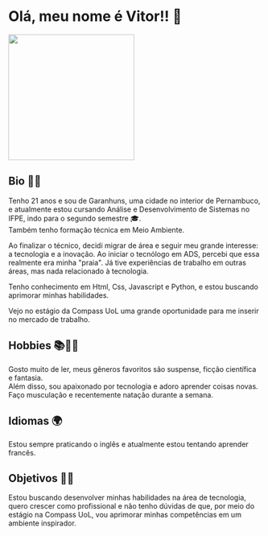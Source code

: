 <h1> Olá, meu nome é Vitor!! 👋 </h1>
<img src= https://avatars.githubusercontent.com/u/129658026?v=4 width="250">  
<h2>Bio 🧑‍💻</h2>
 <p> Tenho 21 anos e sou de Garanhuns, uma cidade no interior de Pernambuco, e atualmente estou cursando Análise e Desenvolvimento de Sistemas no IFPE, indo para o segundo semestre 🎓. <br> Também tenho formação técnica em Meio Ambiente. </p>
<p> Ao finalizar o técnico, decidi migrar de área e seguir meu grande interesse: a tecnologia e a inovação. Ao iniciar o tecnólogo em ADS, percebi que essa realmente era minha "praia". Já tive experiências de trabalho em outras áreas, mas nada relacionado à tecnologia. </p>
Tenho conhecimento em Html, Css, Javascript e Python, e estou buscando aprimorar minhas habilidades.
<p>Vejo no estágio da Compass UoL uma grande oportunidade para me inserir no mercado de trabalho.</p>
<h2>Hobbies 📚🏊‍♂️</h2>
<p>  Gosto muito de ler, meus gêneros favoritos são suspense, ficção científica e fantasia. <br> 
Além disso, sou apaixonado por tecnologia e adoro aprender coisas novas. <br>
Faço musculação e recentemente natação durante a semana. </p>
<h2>Idiomas 🌍</h2>
<p>Estou sempre praticando o inglês e atualmente estou tentando aprender francês. </p>
<h2>Objetivos 🎯🚀</h2>
<p>
  Estou buscando desenvolver minhas habilidades na área de tecnologia, quero crescer como profissional e não tenho dúvidas de que, por meio do estágio na Compass UoL, vou aprimorar minhas competências em um ambiente inspirador.
</p>
